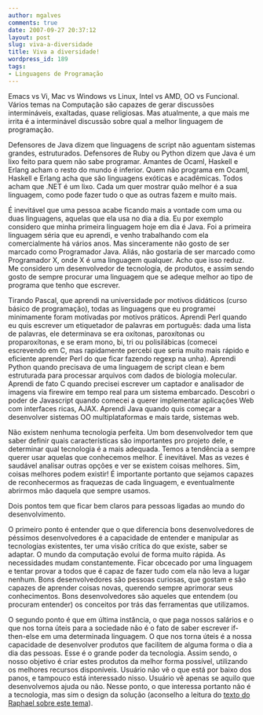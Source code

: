 ```yaml
---
author: mgalves
comments: true
date: 2007-09-27 20:37:12
layout: post
slug: viva-a-diversidade
title: Viva a diversidade!
wordpress_id: 189
tags:
- Linguagens de Programação
---
```


Emacs vs Vi, Mac vs Windows vs Linux, Intel vs AMD, OO vs Funcional. Vários temas na Computação são capazes de gerar discussões intermináveis, exaltadas, quase religiosas. Mas atualmente, a que mais me irrita é a interminável discussão sobre qual a melhor linguagem de programação.

Defensores de Java dizem que linguagens de script não aguentam sistemas grandes, estruturados. Defensores de Ruby ou Python dizem que Java é um lixo feito para quem não sabe programar. Amantes de Ocaml, Haskell e Erlang acham o resto do mundo é inferior. Quem não programa em Ocaml, Haskell e Erlang acha que são linguagens exóticas e acadêmicas. Todos acham que .NET é um lixo. Cada um quer mostrar quão melhor é a sua linguagem, como pode fazer tudo o que as outras fazem e muito mais.

É inevitável que uma pessoa acabe ficando mais a vontade com uma ou duas linguagens, aquelas que ela usa no dia a dia. Eu por exemplo considero que minha primeira linguagem hoje em dia é Java. Foi a primeira linguagem séria que eu aprendi,  e venho trabalhando com ela comercialmente há vários anos.  Mas sinceramente não gosto de ser marcado como Programador Java. Aliás, não gostaria de ser marcado como Programador X, onde X é uma linguagem qualquer. Acho que isso reduz. Me considero um desenvolvedor de tecnologia, de produtos, e assim sendo gosto de sempre procurar uma linguagem que se adeque melhor ao tipo de programa que tenho que escrever.

Tirando Pascal, que aprendi na universidade por motivos didáticos (curso básico de programação), todas as linguagens que eu  programei minimamente foram motivadas por motivos práticos. Aprendi Perl quando eu quis escrever um etiquetador de palavras em português: dada uma lista de palavras, ele determinava se era oxítonas, paroxítonas ou proparoxítonas, e se eram mono, bi, tri ou polisilábicas (comecei escrevendo em C, mas rapidamente percebi que seria muito mais rápido e eficiente aprender Perl do que ficar fazendo regexp na unha). Aprendi Python quando precisava de uma linguagem de script clean e bem estruturada para processar arquivos com dados de biologia molecular. Aprendi de fato C quando precisei escrever um captador e analisador de imagens via firewire em tempo real para um sistema embarcado. Descobri o poder de Javascript quando comecei a querer implementar aplicações Web com interfaces ricas, AJAX. Aprendi Java quando quis começar a desenvolver sistemas OO multiplataformas e mais tarde, sistemas web.

Não existem nenhuma tecnologia perfeita. Um bom desenvolvedor tem que saber definir quais características são importantes pro projeto dele, e determinar qual tecnologia é a mais adequada. Temos a tendência a sempre querer usar aquelas que conhecemos melhor. É inevitável. Mas as vezes é saudável analisar outras opções e ver se existem coisas melhores. Sim, coisas melhores podem existir! É importante portanto que sejamos capazes de reconhecermos as fraquezas de cada linguagem, e eventualmente abrirmos mão daquela que sempre usamos.

Dois pontos tem que ficar bem claros para pessoas ligadas ao mundo do desenvolvimento.

O primeiro ponto é entender que o que diferencia bons desenvolvedores de péssimos desenvolvedores é a capacidade de entender e manipular as tecnologias existentes, ter uma visão crítica do que existe, saber se adaptar. O mundo da computação  evolui de forma muito rápida. As necessidades mudam constantemente. Ficar obcecado por uma linguagem e tentar provar a todos que é capaz de fazer tudo com ela não leva a lugar nenhum. Bons desenvolvedores são pessoas curiosas,  que gostam e são capazes de aprender coisas novas,  querendo sempre aprimorar seus conhecimentos. Bons desenvolvedores são aqueles que entendem (ou procuram entender) os conceitos por trás das ferramentas que utilizamos.

O segundo ponto é que em última instância, o que paga nossos salários e o que nos torna úteis para a sociedade não é o fato de saber escrever if-then-else em uma determinada linguagem. O que nos torna úteis é a nossa capacidade de desenvolver produtos que facilitem de alguma forma o dia a dia das pessoas. Esse é o grande poder da tecnologia. Assim sendo, o nosso objetivo é criar estes produtos da melhor forma possível, utilizando os melhores recursos disponíveis. Usuário não vê o que está por baixo dos panos, e tampouco está interessado nisso. Usuário vê apenas se aquilo que desenvolvemos ajuda ou não. Nesse ponto, o que interessa portanto não é a tecnologia, mas sim o design da solução (aconselho a leitura do [texto do Raphael sobre este tema](http://log4dev.com/2007/09/21/startup-mantra-i-design-e-tudo-que-importa/)).
